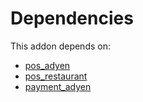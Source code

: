 # Dependencies

This addon depends on:

- [pos_adyen](https://github.com/bringout/oca-ocb-pos/tree/14ee1f91a4a90fb63ee4ea81641a8d4cf0e9cff2/odoo-bringout-oca-ocb-pos_adyen)
- [pos_restaurant](https://github.com/bringout/oca-ocb-pos/tree/14ee1f91a4a90fb63ee4ea81641a8d4cf0e9cff2/odoo-bringout-oca-ocb-pos_restaurant)
- [payment_adyen](../../odoo-bringout-oca-ocb-payment_adyen)

